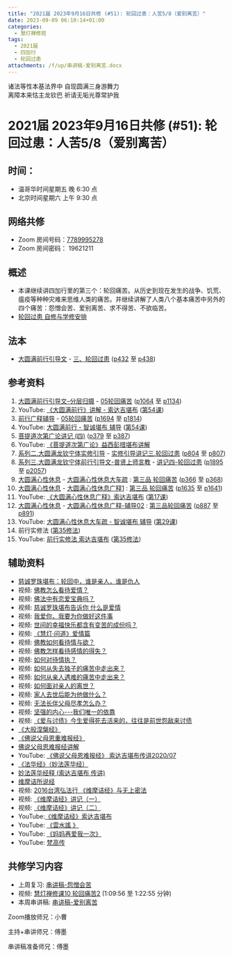 ```yaml
---
title: "2021届 2023年9月16日共修 (#51): 轮回过患：人苦5/8（爱别离苦）"
date: 2023-09-09 06:10:14+01:00
categories:
  - 慧灯禅修班
tags:
  - 2021届
  - 四加行
  - 轮回过患
attachments: /f/up/串讲稿-爱别离苦.docx
---
```

诸法等性本基法界中 自现圆满三身游舞力\
离障本来怙主龙钦巴 祈请无垢光尊常护我

# 2021届 2023年9月16日共修 (#51): 轮回过患：人苦5/8（爱别离苦）

## 时间：

* 温哥华时间星期五 晚 6:30 点
* 北京时间星期六 上午 9:30 点

## 网络共修

* Zoom 房间号码：[7789995278](https://us02web.zoom.us/j/7789995278?pwd=VjZmbWJFY2k2K0E5RVB2cTNIQmhqUT09)
* Zoom 房间密码： 19621211

## 概述

* 本课继续讲四加行里的第三个：轮回痛苦。从历史到现在发生的战争、饥荒、瘟疫等种种灾难来思维人类的痛苦。并继续讲解了人类八个基本痛苦中另外的四个痛苦：怨憎会苦、爱别离苦、求不得苦、不欲临苦。
* [轮回过患 自修与学修安排](https://fohuifayu.com/index.php/huideng-jiangtang/chanxiuke/zen-03/8654-zen03-lhgh?title=)

## 法本

* [大圆满前行引导文](https://huidengchanxiu.net/books/dymqx) - [三、轮回过患](https://huidengchanxiu.net/books/dymqx/#%E4%B8%89%E8%BD%AE%E5%9B%9E%E8%BF%87%E6%82%A3) ([p432](https://huidengchanxiu.net/books/dymqx/#p432) 至 [p438](https://huidengchanxiu.net/books/dymqx/#p438))

## 参考资料

1. [大圆满前行引导文–分层归摄](https://huidengchanxiu.net/refs/qxgs/dymqx-fcgs) - [05轮回痛苦](https://huidengchanxiu.net/refs/qxgs/qxgs-05lh) ([p1064](https://huidengchanxiu.net/refs/qxgs/qxgs-05lh/#p1064) 至 [p1134](https://huidengchanxiu.net/refs/qxgs/qxgs-05lh/#p1134))
2. YouTube: [](https://www.youtube.com/playlist?list=PL0ERwy6s1uTeLz5leHEj-VcSWrU6TnVMW)[《大圆满前行》讲解 - 索达吉堪布](https://www.youtube.com/playlist?list=PLAEqXn671Ln66sSBYjhRRLNrAGJwgSXnU) ([](https://www.youtube.com/watch?v=c5AjLcQdP-4&list=PLAEqXn671Ln66sSBYjhRRLNrAGJwgSXnU&index=28)[第54课](https://www.youtube.com/watch?v=__8DpmYSkkI&list=PLAEqXn671Ln66sSBYjhRRLNrAGJwgSXnU&index=54))
3. [前行广释辅导](https://huidengchanxiu.net/refs/fudao) - [05轮回痛苦](https://huidengchanxiu.net/refs/qxgs/fudao/qxgsfd-05lh) ([p1694](https://huidengchanxiu.net/refs/qxgs/fudao/qxgsfd-05lh/#p1694) 至 [p1814](https://huidengchanxiu.net/refs/qxgs/fudao/qxgsfd-05lh/#p1814))
4. YouTube: [大圆满前行 - 智诚堪布 辅导](https://www.youtube.com/playlist?list=PL5y-PP7QihJ1FDiiv_7WsC1qogohiquEL) ([第54课](https://www.youtube.com/watch?v=DLjtSCTwtqk&list=PL5y-PP7QihJ1FDiiv_7WsC1qogohiquEL&index=54))
5. [菩提道次第广论讲记 (四)](https://huidengchanxiu.net/refs/ptdcdgl/4) ([p379](https://huidengchanxiu.net/refs/ptdcdgl/4/#p379) 至 [p387](https://huidengchanxiu.net/refs/ptdcdgl/4/#p387))
6. YouTube: [《菩提道次第广论》益西彭措堪布讲解](https://www.youtube.com/playlist?list=PLvhysUtdbxCBq9MxPLr6pauLmbwndXY9o)
7. [系列二.大圆满龙钦宁体实修引导](https://huidengchanxiu.net/refs/s2) - [](https://huidengchanxiu.net/refs/xmfw/s2/s2-sxyd2-smwc)[实修引导讲记三.轮回过患](https://huidengchanxiu.net/refs/xmfw/s2/s2-sxyd3-lhgh) ([p804](https://huidengchanxiu.net/refs/xmfw/s2/s2-sxyd3-lhgh/#p804) 至 [p807](https://huidengchanxiu.net/refs/xmfw/s2/s2-sxyd3-lhgh/#p807))
8. [系列三.大圆满龙钦宁体前行引导文-普贤上师言教](https://huidengchanxiu.net/refs/s3) - [](https://huidengchanxiu.net/refs/xmfw/s3/s3-ydw4-lhgh)[讲记四-轮回过患](https://huidengchanxiu.net/refs/xmfw/s3/s3-ydw4-lhgh) ([p1895](https://huidengchanxiu.net/refs/xmfw/s3/s3-ydw4-lhgh/#p1895) 至 [p2057](https://huidengchanxiu.net/refs/xmfw/s3/s3-ydw4-lhgh/#p2057))
9. [大圆满心性休息](https://huidengchanxiu.net/refs/dymxxxx) - [大圆满心性休息大车疏](https://huidengchanxiu.net/refs/dymxxxx/dymxxxx-dcs) : [第三品 轮回痛苦](https://huidengchanxiu.net/refs/dymxxxx/dymxxxx-dcs/#%E7%AC%AC%E4%B8%89%E5%93%81-%E8%BD%AE%E5%9B%9E%E7%97%9B%E8%8B%A6) ([p366](https://huidengchanxiu.net/refs/dymxxxx/dymxxxx-dcs/#p366) 至 [p368](https://huidengchanxiu.net/refs/dymxxxx/dymxxxx-dcs/#p368))
10. [大圆满心性休息](https://huidengchanxiu.net/refs/dymxxxx) - [大圆满心性休息广释1](https://huidengchanxiu.net/refs/dymxxxx/dymxxxx-gs1) : [第三品 轮回痛苦](https://huidengchanxiu.net/refs/dymxxxx/dymxxxx-gs1#%E7%AC%AC%E4%B8%89%E5%93%81-%E8%BD%AE%E5%9B%9E%E7%97%9B%E8%8B%A6) ([p1635](https://huidengchanxiu.net/refs/dymxxxx/dymxxxx-gs1/#p1635) 至 [p1641](https://huidengchanxiu.net/refs/dymxxxx/dymxxxx-gs1/#p1641))
11. YouTube: [《大圆满心性休息广释》索达吉堪布](https://www.youtube.com/playlist?list=PLAnEIprIVklebrDFUKaC67LssdOO2y87p) ([](https://www.youtube.com/watch?v=nCxMdwWUiSU&list=PLAnEIprIVklebrDFUKaC67LssdOO2y87p&index=6)[第17课](https://www.youtube.com/watch?v=TrQF1_Qu7wU&list=PLAnEIprIVklebrDFUKaC67LssdOO2y87p&index=17))
12. [大圆满心性休息](https://huidengchanxiu.net/refs/dymxxxx) - [大圆满心性休息广释-辅导02](https://huidengchanxiu.net/refs/dymxxxx/fudao/fd-02) : [](https://huidengchanxiu.net/refs/dymxxxx/fudao/fd-01#%E7%AC%AC%E4%BA%8C%E5%93%81%E5%AF%BF%E5%91%BD%E6%97%A0%E5%B8%B8)[第三品轮回痛苦](https://huidengchanxiu.net/refs/dymxxxx/fudao/fd-02#%E7%AC%AC%E4%B8%89%E5%93%81%E8%BD%AE%E5%9B%9E%E7%97%9B%E8%8B%A6) ([p887](https://huidengchanxiu.net/refs/dymxxxx/fudao/fd-03/#p887) 至 [p891](https://huidengchanxiu.net/refs/dymxxxx/fudao/fd-03/#p891))
13. YouTube: [大圆满心性休息大车疏 - 智诚堪布 辅导](https://www.youtube.com/playlist?list=PL5y-PP7QihJ1Gh3w_hYZMkn4AWFXr_2iu) ([](https://www.youtube.com/watch?v=ZqfG-i8tdLA&list=PL5y-PP7QihJ1Gh3w_hYZMkn4AWFXr_2iu&index=10)[](https://www.youtube.com/watch?v=3FroCkO_LvQ&list=PL5y-PP7QihJ1Gh3w_hYZMkn4AWFXr_2iu&index=18)[](https://www.youtube.com/watch?v=YedhXKrBkic&list=PL5y-PP7QihJ1Gh3w_hYZMkn4AWFXr_2iu&index=29)[第29课](https://www.youtube.com/watch?v=DueC1ysHqnQ&list=PL5y-PP7QihJ1Gh3w_hYZMkn4AWFXr_2iu&index=30))
14. 前行实修法 ([第35修法](https://mingguang.im/reading/%E5%89%8D%E8%A1%8C%E5%AE%9E%E4%BF%AE%E6%B3%95/%E7%AC%AC35%E4%BF%AE%E6%B3%95)[](https://mingguang.im/reading/%E5%89%8D%E8%A1%8C%E5%AE%9E%E4%BF%AE%E6%B3%95/%E7%AC%AC22%E4%BF%AE%E6%B3%95))
15. YouTube: [前行实修法 索达吉堪布](https://www.youtube.com/playlist?list=PLHUvfASP8Aixcv069_RtfKvYIdDNXa57C) ([第35修法](https://www.youtube.com/watch?v=D0bVGFvIo5Q&list=PLHUvfASP8Aixcv069_RtfKvYIdDNXa57C&index=35))[](https://www.youtube.com/watch?v=4uNjPta4cbc&list=PLHUvfASP8Aixcv069_RtfKvYIdDNXa57C&index=22)

## 辅助资料

* [慈诚罗珠堪布：轮回中，谁是亲人，谁是仇人](https://mp.weixin.qq.com/s?__biz=MzkyNzI4ODgxMw==&mid=2247486744&idx=1&sn=6ee523d6d2f8a0ddde4ae348284e5866&chksm=c22b119af55c988c74529f8d4125cc895ba800fea4a7b0ba0550bbc338ea738177d813b03169&exptype=subscribed_raw_exper_tlfeeds&scene=169&subscene=200&sessionid=1693766352&clicktime=1559454&enterid=1559454&ascene=56&fasttmpl_type=0&fasttmpl_fullversion=6831934-en_US-zip&fasttmpl_flag=0&realreporttime=1693776569542&devicetype=android-30&version=28002548&nettype=talkmobile.co.uk&lang=en&session_us=gh_f75bc50c2a92&exportkey=n_ChQIAhIQ3avZ4G3XPwaBUWsDCjdyyRLoAQIE97dBBAEAAAAAAIJYGd%2BGjGkAAAAOpnltbLcz9gKNyK89dVj09QARGsJB8u7KqUS9XfpXViUbWTVo8UiwxGv4zRIgzUvqu%2BS2fk2tO0nGNno96WYueN8KSq1wzFfjuYd5TsfsRa%2FClnTOFXxvVoe7qbybsOsuaA9cU6ALuOFs1OnIwl8D5P5zjtho2NI%2BHlFxDzj%2FSEr7DsC6biGGwArEyqSTn%2BQ7elFPnwm02U49kZIVoQpsUUasTL4nk%2BUnvGwp6kBlqE8NW0So3HawwNFz9oMb6HS0OnPc4FjutzIqCI5CwQ7yp40%3D&pass_ticket=fkFEqv7pnwSyHpcCRVEYEH89LdtMagHMx0DjVt36Rmr0Po5fghsBDTCuTFWKKIp%2B&wx_header=3)
* 视频: [佛教怎么看待爱情？](https://fohuifayu.com/index.php/shipin-jingcui/wenda-zhailu/5504-W17009-V04)
* 视频: [佛法中有恋爱宝典吗？](https://fohuifayu.com/index.php/shipin-jingcui/wenda-zhailu/5503-W17009-V03)
* 视频: [慈诚罗珠堪布告诉你 什么是爱情](https://fohuifayu.com/index.php/shipin-jingcui/huideng-wendao/dier-ji/shenshen-xuezi-pian/2537-w17009)
* 视频: [我爱你，我要为你做好这件事](https://fohuifayu.com/index.php/shipin-jingcui/huideng-wendao/dier-ji/chushi-shengsi-pian/2746-w17016)
* 视频: [世间的幸福快乐都含有变苦的成份吗？](https://fohuifayu.com/index.php/shipin-jingcui/wenda-zhailu/8342-v21019-v16)
* 视频: [《慧灯·问道》爱情篇](https://fohuifayu.com/index.php/shipin-jingcui/huideng-wendao/disi-ji/aiqing-pian)
* 视频: [佛教如何看待情与欲？](https://fohuifayu.com/index.php/shipin-jingcui/wenda-zhailu/2449-V16023-V08)
* 视频: [佛教怎样看待感情的得失？](https://fohuifayu.com/index.php/shipin-jingcui/wenda-zhailu/3681-V17023-V06)
* 视频: [如何对待情执？](https://fohuifayu.com/index.php/shipin-jingcui/wenda-zhailu/4055-V18082-V14)
* 视频: [如何从失去独子的痛苦中走出来？](https://fohuifayu.com/index.php/shipin-jingcui/wenda-zhailu/4181-V18081-V04)
* 视频: [如何从亲人遇难的痛苦中走出来？](https://fohuifayu.com/index.php/shipin-jingcui/wenda-zhailu/5667-W17017-V03)
* 视频: [如何面对亲人的离世？](https://fohuifayu.com/index.php/shipin-jingcui/wenda-zhailu/5993-v21004-v05)
* 视频: [家人去世后能为他做什么？](https://fohuifayu.com/index.php/shipin-jingcui/wenda-zhailu/4489-V16009-V03)
* 视频: [无法长伴父母尽孝怎么办？](https://fohuifayu.com/index.php/shipin-jingcui/wenda-zhailu/5508-W17010-V04)
* 视频: [坚强的内心---我们唯一的依靠](https://fohuifayu.com/index.php/shipin-jingcui/jingcai-shipin/9096-y14045-y07)
* 视频: [《爱与讨债》今生爱得死去活来的，往往是前世怨敌来讨债](https://mp.weixin.qq.com/s?__biz=MzkwMzA0Nzg2Mg==&mid=2247588222&idx=7&sn=62a3b99f83e62211f0d599c1fd2641d0&chksm=c09fe6a7f7e86fb19b581b53db30b820c87ae4237aded26ae75d09e793e31e50a18409a4afd9&scene=1&subscene=10000&sessionid=1695335543&clicktime=1695337523&enterid=1695337523&ascene=56&fasttmpl_type=4&fasttmpl_fullversion=6865183-en_US-zip&fasttmpl_flag=0&realreporttime=1695337524036#wechat_redirect)
* [《大般涅槃经》](http://kusala.online-dhamma.net/%E6%96%87%E5%AD%97%E8%B3%87%E6%96%99/%E5%8D%97%E5%82%B3%E4%BD%9B%E6%95%99%E5%9C%96%E6%9B%B8%E9%A4%A8%20Theravada%20Buddhism%20E-Library/010%20%E5%8D%97%E5%82%B3%E5%A4%A7%E8%97%8F%E7%B6%93%20%20%E6%BC%A2%E8%AD%AF/%E5%A4%A7%E6%B6%85%E6%A7%83%E7%B6%93.pdf)
* [《佛说父母恩重难报经》](https://bookgb.bfnn.org/books/0022.htm)
* [佛说父母恩难报经讲解](https://mingguang.im/reading/%E4%BD%9B%E8%AF%B4%E7%88%B6%E6%AF%8D%E6%81%A9%E9%9A%BE%E6%8A%A5%E7%BB%8F%E8%AE%B2%E8%A7%A3/%E4%BD%9B%E8%AF%B4%E7%88%B6%E6%AF%8D%E6%81%A9%E9%9A%BE%E6%8A%A5%E7%BB%8F%E8%AE%B2%E8%A7%A3)
* YouTube: [《佛说父母恩难报经》 索达吉堪布传讲2020/07](https://www.youtube.com/watch?v=vbDCSWemY-Y)
* [《法华经》（妙法莲华经）](https://www.quanxue.cn/ct_fojia/fahuaindex.html)
* [妙法莲华经释 (索达吉堪布 传讲)](https://www.riyuebianzhao.com/%E5%88%9D%E7%BA%A7/%E5%AD%A6%E7%BB%8F/%E5%A6%99%E6%B3%95%E8%8E%B2%E5%8D%8E%E7%BB%8F%E9%87%8A/%E4%B8%8A%E5%B8%88%E8%AF%BE%E5%A0%82-%E5%A6%99%E6%B3%95%E8%8E%B2%E5%8D%8E%E7%BB%8F%E9%87%8A1)
* [维摩诘所说经](https://mingguang.im/reading/%E7%BB%B4%E6%91%A9%E8%AF%98%E6%89%80%E8%AF%B4%E7%BB%8F)
* 视频: [2016台湾弘法行 《维摩诘经》与无上密法](https://fohuifayu.com/index.php/huideng-jiangtang/huanqiu-xilie/taiwan-diqu/1118-l16029?title=)
* 视频: [《维摩诘经》讲记（一）](https://fohuifayu.com/index.php/shipin-jingcui/jingcai-shipin/5158-Y16029-Y03?title=)
* 视频: [《维摩诘经》讲记（二）](https://fohuifayu.com/index.php/shipin-jingcui/jingcai-shipin/5159-Y16029-Y05?title=)
* YouTube:[《维摩诘经》索达吉堪布](https://www.youtube.com/playlist?list=PLAnEIprIVkle18CtGvkZiiWCZANAvNFvl)
* YouTube: [《雲水謠 》](https://www.youtube.com/watch?v=5kR2XTL7b9o)
* YouTube: [《妈妈再爱我一次》](https://www.youtube.com/watch?v=8EUUFbo_ll4)
* YouTube: [梵高传](https://www.youtube.com/playlist?list=PLVAJpOLqbacn_Z4G09NYQFLtqWRnvCYiA)

<!--StartFragment-->

## **共修学习内容**

<!--EndFragment-->

* 上周复习: [](https://www.huidengvan.com/f/up/%E4%B8%B2%E8%AE%B2%E7%A8%BF-%E7%94%9F%E8%8B%A6%E8%80%81%E8%8B%A6.ppt)[](https://www.huidengvan.com/f/up/%E4%B8%8A%E5%91%A8%E5%A4%8D%E4%B9%A0-%E7%97%85%E8%8B%A6.docx)[串讲稿-怨憎会苦](https://www.huidengvan.com/f/up/%E4%B8%B2%E8%AE%B2%E7%A8%BF-%E6%80%A8%E6%86%8E%E4%BC%9A%E8%8B%A6.pdf)[](https://www.huidengvan.com/f/up/%E4%B8%8A%E5%91%A8%E5%A4%8D%E4%B9%A0-%E6%AD%BB%E8%8B%A6.docx)
* 视频: [](https://fohuifayu.com/index.php/huideng-jiangtang/fofa-jianxiu/chuli-xin/670-l11033)[慧灯禅修课10 轮回痛苦2](https://fohuifayu.com/index.php/huideng-jiangtang/chanxiuke/zen-03/1104-l16007?title=%E6%80%A8%E6%86%8E%E4%BC%9A) (1:09:56 至 1:22:55 分钟)
* 本周串讲稿: [](https://www.huidengvan.com/f/up/%E4%B8%B2%E8%AE%B2%E7%A8%BF-%E6%AD%BB%E8%8B%A6.docx)[](https://www.huidengvan.com/f/up/%E4%B8%B2%E8%AE%B2%E7%A8%BF-%E6%80%A8%E6%86%8E%E4%BC%9A%E8%8B%A6.pdf)[串讲稿-爱别离苦](/f/up/串讲稿-爱别离苦.docx)

Zoom播放师兄：小曹

主持+串讲师兄：傅墨

串讲稿准备师兄：傅墨

<!--EndFragment-->